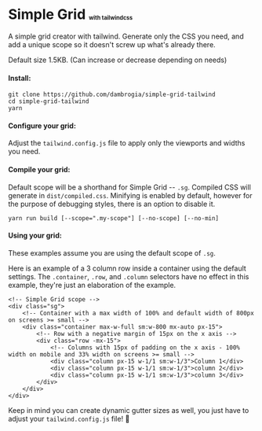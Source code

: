 # Simple Grid <sub><sup><sub><sup><sub>with tailwindcss</sub></sup></sub></sup></sub>

A simple grid creator with tailwind. Generate only the CSS you need, and add a unique scope so it doesn't screw up what's already there.

Default size 1.5KB. (Can increase or decrease depending on needs)

#### Install:

    git clone https://github.com/dambrogia/simple-grid-tailwind
    cd simple-grid-tailwind
    yarn

#### Configure your grid:

Adjust the `tailwind.config.js` file to apply only the viewports and widths you need.

#### Compile your grid:

Default scope will be a shorthand for Simple Grid -- `.sg`. Compiled CSS will generate in `dist/compiled.css`. Minifying is enabled by default, however for the purpose of debugging styles, there is an option to disable it.

    yarn run build [--scope=".my-scope"] [--no-scope] [--no-min]


#### Using your grid:
These examples assume you are using the default scope of `.sg`.

Here is an example of a 3 column row inside a container using the default settings. The `.container`, `.row`, and `.column` selectors have no effect in this example, they're just an elaboration of the example.

    <!-- Simple Grid scope -->
    <div class="sg">
        <!-- Container with a max width of 100% and default width of 800px on screens >= small -->
        <div class="container max-w-full sm:w-800 mx-auto px-15">
            <!-- Row with a negative margin of 15px on the x axis -->
            <div class="row -mx-15">
                <!-- Columns with 15px of padding on the x axis - 100% width on mobile and 33% width on screens >= small -->
                <div class="column px-15 w-1/1 sm:w-1/3">Column 1</div>
                <div class="column px-15 w-1/1 sm:w-1/3">column 2</div>
                <div class="column px-15 w-1/1 sm:w-1/3">column 3</div>
            </div>
        </div>
    </div>

Keep in mind you can create dynamic gutter sizes as well, you just have to adjust your `tailwind.config.js` file! 🤔
